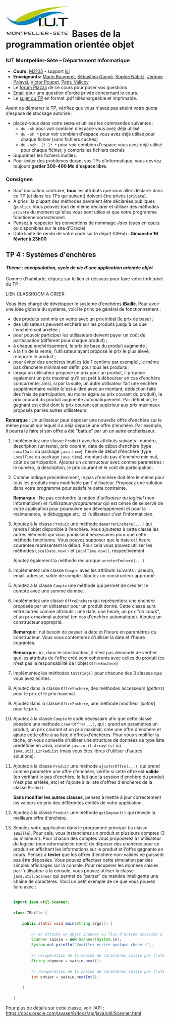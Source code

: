 # ![](ressources/logo.jpeg) Bases de la programmation orientée objet 

### IUT Montpellier-Sète – Département Informatique

* **Cours:** [M2103](http://cache.media.enseignementsup-recherche.gouv.fr/file/25/09/7/PPN_INFORMATIQUE_256097.pdf) - support [ici](https://github.com/IUTInfoMontp-M2103/Ressources)
* **Enseignants:** [Marin Bougeret](mailto:marin.bougeret@umontpellier.fr), [Sébastien Gagné](mailto:sebastien.gagne@umontpellier.fr), [Sophie Nabitz](mailto:sophie.nabitz@univ-avignon.fr), [Jérôme Palaysi](mailto:jerome.palaysi@umontpellier.fr), [Victor Poupet](mailto:victor.poupet@umontpellier.fr), [Petru Valicov](mailto:petru.valicov@umontpellier.fr)
* Le [forum Piazza](https://piazza.com/class/k52c8w685w3210) de ce cours pour poser vos questions
* [Email](mailto:petru.valicov@umontpellier.fr) pour une question d'ordre privée concernant le cours.
* Le [sujet du TP](http://pageperso.lis-lab.fr/~petru.valicov/Cours/M2103/TP4.pdf) en format .pdf téléchargeable et imprimable.

Avant de démarrer le TP, vérifiez que vous n'avez pas atteint votre quota d'espace de stockage autorisé :

* placez-vous dans votre `$HOME` et utilisez les commandes suivantes :
    * `du -sh` pour voir combien d'espace vous avez déjà utilisé
    * `du -sh *` pour voir combien d'espace vous avez déjà utilisé pour chaque fichier (sans fichiers cachés)
    * `du -sch .[!.]* *` pour voir combien d'espace vous avez déjà utilisé pour chaque fichier, y compris les fichiers cachés
* Supprimez les fichiers inutiles.
* Pour éviter des problèmes durant vos TPs d'informatique, vous devriez toujours **garder 300-400 Mo d'espace libre**.


### Consignes
- Sauf indication contraire, **tous** les attributs que vous allez déclarer dans ce TP (et dans les TPs qui suivent) doivent être privés (`private`).
- A priori, la plupart des méthodes devraient être déclarées publiques (`public`). Vous pouvez tout de même déclarer et utiliser des méthodes `private` du moment qu'elles vous sont utiles et que votre programme fonctionne correctement.
- Pensez à respecter les conventions de nommage *Java* (vues en [cours](http://pageperso.lis-lab.fr/~petru.valicov/Cours/M2103/BPOO_Generalites_x4.pdf) ou disponibles sur le site d'Oracle)
- Date limite de rendu de votre code sur le dépôt GitHub : **Dimanche 16 février à 23h00**


## TP 4 : Systèmes d'enchères
#### _Thème : encapsulation, cycle de vie d'une application orientée objet_

Comme d'habitude, cliquez sur le lien ci-dessous pour faire votre fork privé du TP :

LIEN CLASSROOM A CREER


Vous êtes chargé de développer le système d'enchères **iBaille**. Pour avoir une idée globale du système,
voici le principe général de fonctionnement :

* des produits sont mis en vente avec un prix initial (le prix de base) ;
* des utilisateurs peuvent enchérir sur les produits jusqu'à ce que l'enchère soit arrêtée ;
* pour pouvoir participer les utilisateurs doivent payer un coût de participation (différent pour chaque produit) ;
* à chaque enchérissement, le prix de base du produit augmente ;
* à la fin de la vente, l'utilisateur ayant proposé le prix le plus élevé, remporte le produit ;
* pour éviter des enchères inutiles (de 1 centime par exemple), le même pas d’enchère minimal est défini pour tous les produits ;
* lorsqu'un utilisateur propose un prix pour un produit, il propose également un prix maximal qu'il est prêt à débourser
en cas d'enchère concurrente; ainsi, si par la suite, un autre utilisateur fait une enchère supplémentaire valide (c'est-à-dire avec un montant, déduction faite des frais de participation, au moins égale au prix courant du produit), le prix courant du produit augmente automatiquement. Par définition, le gagnant est celui dont le prix courant
est supérieur aux prix maximaux proposés par les autres utilisateurs.

**Remarque** : Un utilisateur peut déposer une nouvelle offre d'enchère sur le même produit sur lequel il a déjà déposé une offre d'enchère.
Par exemple, il pourra le faire si son offre a été "battue" par un un autre enchérisseur.



1. Implémentez une classe `Produit` avec les attributs suivants : numéro, description (un texte), prix courant,
date de début d'enchère (type `LocalDate` du package `java.time`), heure de début d'enchère (type `LocalTime` du package
 `java.time`), montant du pas d'enchère minimal, coût de participation. Ajoutez un constructeur avec comme paramètres : le numéro,
  la description, le prix courant et le coût de participation.
 
2. Comme indiqué précédemment, le pas d'enchère doit être le même pour tous les produits mais modifiable par l'utilisateur.
Proposez une solution dans votre programme pour satisfaire cette contrainte.

    **Remarque** : Ne pas confondre la notion d'_utilisateur du logiciel_ (non-informaticien) et l'_utilisateur-programmeur_
qui est censé de se servir de votre application pour poursuivre son développement et pour la maintenance, le débuggage etc.
Ici l'utilisateur c'est l'informaticien.

3. Ajoutez à la classe  `Produit` une méthode `demarrerEnchere(...)` qui rendra l'objet disponible à l'enchère.
Vous ajouterez à cette classe les autres éléments qui vous paraissent nécessaires pour que cette méthode fonctionne.
Vous pouvez supposer que la date et l'heure courantes représentent le début. Pour cela vous pouvez utiliser les méthodes
`LocalDate.now()` et `LocalTime.now()`, respectivement.

    Ajoutez également la méthode réciproque `arreterEnchere(...)`.
 
4. Implémentez une classe `Compte`  avec les attributs suivants : pseudo, email, adresse, solde de compte.
Ajoutez un constructeur approprié.

5. Ajoutez à la classe `Compte` une méthode qui permet de créditer le compte avec une somme donnée.

6. Implémentez une classe `OffreEnchere` qui représentera une enchère proposée par un utilisateur pour un produit donné.
Cette classe aura entre autres comme attributs : une date, une heure, un prix "_en cours_", et un prix maximal autorisé (en cas
d'enchère automatique). Ajoutez un constructeur approprié.

    **Remarque :** nul besoin de passer la date et l'heure en paramètres
     du constructeur. Vous vous contenterez d'utiliser la date et l'heure courantes.
     
    **Remarque :** ici, dans le constructeur, il n'est pas demandé de vérifier que les attributs de l'offre créé sont cohérents avec celles du produit (ce n'est pas la responsabilité de l'objet `OffreEnchere`)
     
7. Implémentez les méthodes `toString()` pour chacune des 3 classes que vous avez écrites.

8. Ajoutez dans la classe `OffreEnchere`, des méthodes accesseurs (_getters_) pour le prix et le prix maximal.

9. Ajoutez dans la classe `OffreEnchere`, une méthode modifieur (_setter_) pour le prix.

10. Ajoutez à la classe `Compte` le code nécessaire afin que cette classe possède une méthode `creerOffre(...)`, qui :
prend en paramètres un produit, un prix courant et un prix maximal;
crée une offre d'enchère et ajoute cette offre à sa liste d'offres d'enchères. Pour vous simplifier la tâche,
on vous conseille d'utiliser une structure de données de type liste prédéfinie en _Java_,
comme `java.util.ArrayList` ou `java.util.LinkedList` (mais vous êtes libres d'utiliser d'autres solutions).

11. Ajoutez à la classe `Produit` une méthode `ajouterOffre(...)`, qui prend comme paramètre une offre d'enchère,
vérifie si cette offre est __valide__ (en vérifiant le pas d'enchère, le fait que la session d'enchère du produit n'est
pas arrêtée, etc) et l'ajoute à la liste d'offres d'enchères de la classe `Produit`.

    **Sans modifier les autres classes**, pensez à mettre à jour correctement les valeurs de prix des différentes entités de votre application.

12. Ajoutez à la classe `Produit` une méthode `getGagnant()` qui renvoie la meilleure offre d'enchère.

13. Simulez votre application dans le programme principal (la classe `IBaille`). Pour cela, vous instancierez un produit et plusieurs comptes (3 au minimum). Pour chacun des comptes vous proposerez à l'utilisateur du logiciel
(non-informaticien donc) de déposer des enchères pour ce produit en affichant les informations sur le produit
et l'offre gagnante en cours. Pensez à **tester** que les offres d'enchère non-valides ne puissent pas être déposées. Vous pouvez effectuer cette simulation par des simples
affichages sur la console. Pour récupérer les données saisies par l'utilisateur à la console, vous pouvez utiliser la
classe `java.util.Scanner` qui permet de "parser" de manière intelligente une chaîne de caractères.
Voici un petit exemple de ce que vous pouvez faire avec :

    ```java
    
    import java.util.Scanner;
    
    class IBaille {
    
        public static void main(String args[]) {
        
            // on attache un objet Scanner au flux d'entrée associée à la console
            Scanner saisie = new Scanner(System.in);
            System.out.println("Veuillez écrire quelque chose :");
        
            // récupération de la chaîne de caractères saisie par l'utilisateur
            String réponse = saisie.next();
        
            // récupération de la chaîne de caractères saisie par l'utilisateur sous forme d'un nombre entier
            int entier = saisie.nextInt();
           
        }
    
    }
    ```
Pour plus de détails sur cette classe, voir l'API : https://docs.oracle.com/javase/8/docs/api/java/util/Scanner.html
